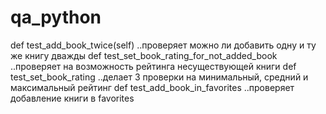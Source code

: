 # qa_python
def test_add_book_twice(self)  ..проверяет можно ли добавить одну и ту же книгу дважды
def test_set_book_rating_for_not_added_book   ..проверяет на возможность рейтинга несуществующей книги
def test_set_book_rating  ..делает 3 проверки на минимальный, средний и максимальный рейтинг
def test_add_book_in_favorites  ..проверяет добавление книги в favorites